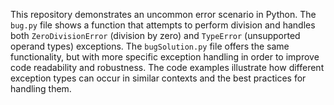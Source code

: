 This repository demonstrates an uncommon error scenario in Python. The `bug.py` file shows a function that attempts to perform division and handles both `ZeroDivisionError` (division by zero) and `TypeError` (unsupported operand types) exceptions. The `bugSolution.py` file offers the same functionality, but with more specific exception handling in order to improve code readability and robustness. The code examples illustrate how different exception types can occur in similar contexts and the best practices for handling them.